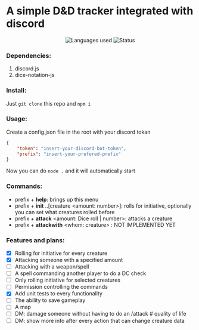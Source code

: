 # A simple D&D tracker integrated with discord

<p align="center">
    <img alt="Languages used" src="https://img.shields.io/github/languages/top/FaCsaba/simple-dnd-tracker?style=flat-square">
    <img alt="Status" src="https://github.com/FaCsaba/simple-dnd-tracker/actions/workflows/main.yml/badge.svg?style=flat-square">
</p>

### Dependencies:

1. discord.js
2. dice-notation-js

### Install:

Just `git clone` this repo and `npm i`

### Usage:

Create a config.json file in the root with your discord tokan

```Json
{
    "token": "insert-your-discord-bot-token",
    "prefix": "insert-your-prefered-prefix"
}
```

Now you can do `node .` and it will automatically start

### Commands:

-   prefix + **help**: brings up this menu
-   prefix + **init** ..[creature <amount: number>]: rolls for initiative, optionally you can set what creatures rolled before
-   prefix + **attack** <who gets attacked: creature> <to hit: number> <amount: Dice roll | number>: attacks a creature
-   prefix + **attackwith** <who attacks: creature> <whom: creature> <with what: weapon>: NOT IMPLEMENTED YET

### Features and plans:

-   [x] Rolling for initiative for every creature
-   [x] Attacking someone with a specified amount
-   [ ] Attacking with a weapon/spell
-   [ ] A spell commanding another player to do a DC check
-   [ ] Only rolling initiative for selected creatures
-   [ ] Permission controlling the commands
-   [x] Add unit tests to every functionality
-   [ ] The ability to save gameplay
-   [ ] A map
-   [ ] DM: damage someone without having to do an /attack # quality of life
-   [ ] DM: show more info after every action that can change creature data
